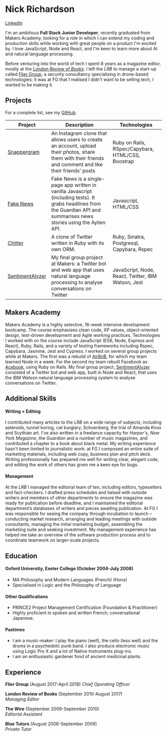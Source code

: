 # Nick Richardson

[LinkedIn](http://www.linkedin.com/in/nick-richardson-4473b6136/)

I'm an ambitious **Full Stack Junior Developer**, recently graduated from Makers Academy, looking for a role in which I can extend my coding and production skills while working with great people on a product I'm excited by. I love JavaScript, Node and React, and I'm keen to learn more about AI and natural language processing.

Before venturing into the world of tech I spent 8 years as a magazine editor, mostly at the [*London Review of Books*](http://www.lrb.co.uk/). I left the *LRB* to manage a start-up called [Flier Group](http://fliergroupsolutions.com/), a security consultancy specialising in drone-based technologies: it was at FG that I realised I didn't want to be selling tech, I wanted to be making it. 

## Projects

For a complete list, see my [GitHub](https://github.com/n-ckr-ch-rds-n?tab=repositories).

| Project   | Description | Technologies |
|---        |---         |---           |
| [Snappergram](https://github.com/n-ckr-ch-rds-n/instagram-challenge/tree/master/snappergram) | An Instagram clone that allows users to create an account, upload their photos, share them with their friends and comment and like their friends' posts | Ruby on Rails, RSpec/Capybara, HTML/CSS, Boostrap |
|[Fake News](https://github.com/n-ckr-ch-rds-n/news-summary-challenge)| Fake News is a single-page app written in vanilla Javascript (including tests). It grabs headlines from the Guardian API and summarises news stories using the Aylien API. | Javascript, HTML/CSS |
| [Chitter](https://github.com/n-ckr-ch-rds-n/chitter-challenge) | A clone of Twitter written in Ruby with its own ORM. | Ruby, Sinatra, Postgresql, Capybara, Rspec |
| [SentimentAlyzer](https://github.com/joshheath/MA_final_project) | My final group project at Makers: a Twitter bot and web app that uses natural language processing to analyse conversations on Twitter | JavaScript, Node, React, Twitter, IBM Watson, Jest |

## Makers Academy
Makers Academy is a highly selective, 16-week intensive development bootcamp. The course emphasises clean code, XP values, object-oriented design, test-driven development and Agile working practices. Technologies I worked with on the course include JavaScript (ES6, Node, Express and React), Ruby, Rails, and a variety of testing frameworks including Rspec, Capybara, Jasmine, Jest and Cypress. I worked on several group projects while at Makers. The first was a rebuild of [AirBnB](https://github.com/n-ckr-ch-rds-n/stinkbugs-bnb), for which my team learned Node in a week. For the second my team rebuilt Facebook as [Acebook](https://github.com/simone-smith/acebook-off-the-rails), using Ruby on Rails. My final group project, [SentimentAlyzer](https://github.com/joshheath/MA_final_project) consisted of a Twitter bot and web app, built in Node and React, that uses the IBM Watson natural language processing system to analyse conversations on Twitter.

## Additional Skills

#### Writing + Editing
I contributed many articles to the *LRB* on a wide range of subjects, including asteroids, tunnel boring, cat burglary, Schoenberg, the trial of Amanda Knox and Scythian art. I've also written in a freelance capacity for *Harper's*, *New York Magazine*, the *Guardian* and a number of music magazines, and contributed a chapter to a book about black metal. My writing experience hasn't been limited to journalistic work: at FG I composed an entire suite of marketing materials, including web copy, business plan and pitch deck. Writing professionally has prepared me well for writing clear, elegant code, and editing the work of others has given me a keen eye for bugs. 

#### Management
At the *LRB* I managed the editorial team of ten, including editors, typesetters and fact-checkers. I drafted press schedules and liaised with outside writers and members of other departments to ensure the magazine was ready for publication before deadline, and I maintained the editorial department’s databases of writers and pieces awaiting publication. At FG I was responsible for seeing the company through incubation to launch – conducting market research, arranging and leading meetings with outside consultants, managing the initial marketing budget, assembling the marketing suite and seeking investment. My management experience has helped me take an overview of the software production process and to coordinate teamwork on larger-scale projects.

## Education

#### Oxford University, Exeter College (October 2004-July 2008)
- MA Philosophy and Modern Languages (French) (Hons)
- Specialised in Logic and the Philosophy of Language

#### Other Qualifications
- PRINCE2 Project Management Certification (Foundation & Practitioner)
- Highly proficient in spoken and written French; conversational Japanese.

#### Pastimes
- I am a music-maker: I play the piano (well), the cello (less well) and the drums in a psychedelic punk band. I also produce electronic music using Logic Pro X and a lot of Native Instruments plug-ins.
- I am an enthusiastic gardener fond of ancient medicinal plants.

## Experience
**Flier Group** (August 2017-April 2018)
*Chief Operating Officer*

**London Review of Books** (September 2010-August 2017)    
*Managing Editor*  

**The Wire** (September 2009-September 2010)   
*Editorial Assistant* 

**Blue Tutors** (August 2008-September 2009)   
*Private Tutor*
